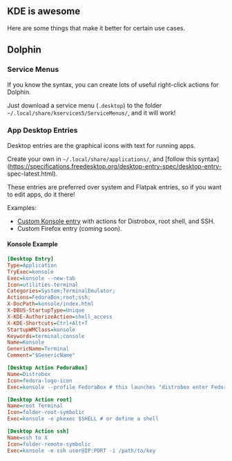 ## KDE is awesome

Here are some things that make it better for certain use cases.

## Dolphin

### Service Menus

If you know the syntax, you can create lots of useful right-click actions for
Dolphin.

Just download a service menu (`.desktop`) to the folder
`~/.local/share/kservices5/ServiceMenus/`, and it will work!

### App Desktop Entries

Desktop entries are the graphical icons with text for running apps.

Create your own in `~/.local/share/applications/`, and [follow this
syntax](<https://specifications.freedesktop.org/desktop-entry-spec/desktop-entry->
spec-latest.html).

These entries are preferred over system and Flatpak entries, so if you want to
edit apps, do it there!

Examples:

- [Custom Konsole entry](https://lemmy.kde.social/post/947963) with actions for
Distrobox, root shell, and SSH.
- Custom Firefox entry (coming soon).

#### Konsole Example

```ini
[Desktop Entry]
Type=Application
TryExec=konsole
Exec=konsole --new-tab
Icon=utilities-terminal
Categories=System;TerminalEmulator;
Actions=FedoraBox;root;ssh;
X-DocPath=konsole/index.html
X-DBUS-StartupType=Unique
X-KDE-AuthorizeAction=shell_access
X-KDE-Shortcuts=Ctrl+Alt+T
StartupWMClass=konsole
Keywords=terminal;console
Name=Konsole
GenericName=Terminal
Comment="$GenericName"

[Desktop Action FedoraBox]
Name=Distrobox
Icon=fedora-logo-icon
Exec=konsole --profile FedoraBox # this launches "distrobox enter FedoraBox"

[Desktop Action root]
Name=root Terminal
Icon=folder-root-symbolic
Exec=konsole -e pkexec $SHELL # or define a shell

[Desktop Action ssh]
Name=ssh to X
Icon=folder-remote-symbolic
Exec=konsole -e ssh user@IP:PORT -i /path/to/key
